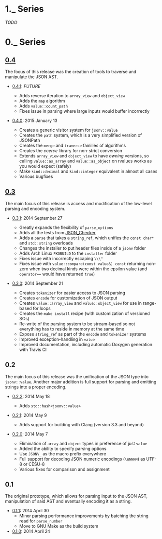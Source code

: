 1._ Series
==========

*TODO*

0._ Series
==========

[0.4](https://github.com/tgockel/json-voorhees/issues?q=milestone%3Av0.4)
-------------------------------------------------------------------------

The focus of this release was the creation of tools to traverse and manipulate the JSON AST.

 - [0.4.1](https://github.com/tgockel/json-voorhees/releases/tag/v0.4.1): *FUTURE*
   - Adds reverse iteration to `array_view` and `object_view`
   - Adds the `map` algorithm
   - Adds `value::count_path`
   - Fixes issue in parsing where large inputs would buffer incorrectly

 - [0.4.0](https://github.com/tgockel/json-voorhees/releases/tag/v0.4.0): 2015 January 13
   - Creates a generic visitor system for `jsonv::value`
   - Creates the `path` system, which is a very simplified version of JSONPath
   - Creates the `merge` and `traverse` families of algorithms
   - Creates the *coerce* library for non-strict conversion
   - Extends `array_view` and `object_view` to have *owning* versions, so calling `value::as_array` and
     `value::as_object` on rvalues works as you would expect (safely)
   - Make `kind::decimal` and `kind::integer` equivalent in almost all cases
   - Various bugfixes

[0.3](https://github.com/tgockel/json-voorhees/issues?q=milestone%3Av0.3)
-------------------------------------------------------------------------

The main focus of this release is access and modification of the low-level parsing and encoding system.
 
 - [0.3.1](https://github.com/tgockel/json-voorhees/releases/tag/v0.3.1): 2014 September 27
   - Greatly expands the flexibility of `parse_options`
   - Adds all the tests from [JSON_Checker](http://json.org/JSON_checker/)
   - Adds a `parse` that takes a `string_ref`, which unifies the `const char*` and `std::string` overloads
   - Changes the installer to put header files inside of a `jsonv` folder
   - Adds Arch Linux `PKGBUILD` to the `installer` folder
   - Fixes issue with incorrectly escaping `\\\"`
   - Fixes issue with `value::compare(const value&) const` returning non-zero when two decimal kinds were within the
     epsilon value (and `operator==` would have returned `true`)

 - [0.3.0](https://github.com/tgockel/json-voorhees/releases/tag/v0.3.0): 2014 September 21
    - Creates `tokenizer` for easier access to JSON parsing
    - Creates `encode` for customization of JSON output
    - Creates `value::array_view` and `value::object_view` for use in range-based for loops
    - Creates the `make install` recipe (with customization of versioned SOs)
    - Re-write of the parsing system to be stream-based so not everything has to reside in memory at the same time
    - Expose `string_ref` as part of the `encode` and `tokenizer` systems
    - Improved exception-handling in `value`
    - Improved documentation, including automatic Doxygen generation with Travis CI

0.2
---

The main focus of this release was the unification of the JSON type into `jsonv::value`.
Another major addition is full support for parsing and emitting strings into a proper encoding.

 - [0.2.2](https://github.com/tgockel/json-voorhees/releases/tag/v0.2.2): 2014 May 18
    - Adds `std::hash<jsonv::value>`

 - [0.2.1](https://github.com/tgockel/json-voorhees/releases/tag/v0.2.1): 2014 May 9
    - Adds support for building with Clang (version 3.3 and beyond)

 - [0.2.0](https://github.com/tgockel/json-voorhees/releases/tag/v0.2.0): 2014 May 7
    - Elimination of `array` and `object` types in preference of just `value`
    - Added the ability to specify parsing options
    - Use `JSONV_` as the macro prefix everywhere
    - Full support for decoding JSON numeric encodings (`\uNNNN`) as UTF-8 or CESU-8
    - Various fixes for comparison and assignment

0.1
---

The original prototype, which allows for parsing input to the JSON AST, manipulation of said AST and eventually encoding
 it as a string.

 - [0.1.1](https://github.com/tgockel/json-voorhees/releases/tag/v0.1.1): 2014 April 30
    - Minor parsing performance improvements by batching the string read for `parse_number`
    - Move to GNU Make as the build system
 - [0.1.0](https://github.com/tgockel/json-voorhees/releases/tag/v0.1.0): 2014 April 24
